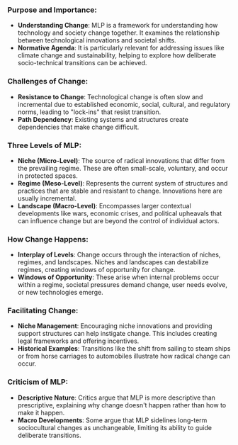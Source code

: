 ### Purpose and Importance:
- **Understanding Change**: MLP is a framework for understanding how technology and society change together. It examines the relationship between technological innovations and societal shifts.
- **Normative Agenda**: It is particularly relevant for addressing issues like climate change and sustainability, helping to explore how deliberate socio-technical transitions can be achieved.
### Challenges of Change:
- **Resistance to Change**: Technological change is often slow and incremental due to established economic, social, cultural, and regulatory norms, leading to "lock-ins" that resist transition.
- **Path Dependency**: Existing systems and structures create dependencies that make change difficult.
### Three Levels of MLP:
- **Niche (Micro-Level)**: The source of radical innovations that differ from the prevailing regime. These are often small-scale, voluntary, and occur in protected spaces.
- **Regime (Meso-Level)**: Represents the current system of structures and practices that are stable and resistant to change. Innovations here are usually incremental.
- **Landscape (Macro-Level)**: Encompasses larger contextual developments like wars, economic crises, and political upheavals that can influence change but are beyond the control of individual actors.
### How Change Happens:
- **Interplay of Levels**: Change occurs through the interaction of niches, regimes, and landscapes. Niches and landscapes can destabilize regimes, creating windows of opportunity for change.
- **Windows of Opportunity**: These arise when internal problems occur within a regime, societal pressures demand change, user needs evolve, or new technologies emerge.
### Facilitating Change:
- **Niche Management**: Encouraging niche innovations and providing support structures can help instigate change. This includes creating legal frameworks and offering incentives.
- **Historical Examples**: Transitions like the shift from sailing to steam ships or from horse carriages to automobiles illustrate how radical change can occur.
### Criticism of MLP:
- **Descriptive Nature**: Critics argue that MLP is more descriptive than prescriptive, explaining why change doesn't happen rather than how to make it happen.
- **Macro Developments**: Some argue that MLP sidelines long-term sociocultural changes as unchangeable, limiting its ability to guide deliberate transitions.